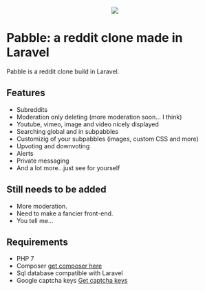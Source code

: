 <p align="center">
<img src="http://i.imgur.com/tHNVDSX.png">
</p>

# Pabble: a reddit clone made in Laravel

Pabble is a reddit clone build in Laravel. <br>

## Features
- Subreddits
- Moderation only deleting (more moderation soon... I think)
- Youtube, vimeo, image and video nicely displayed
- Searching global and in subpabbles
- Customizig of your subpabbles (images, custom CSS and more)
- Upvoting and downvoting
- Alerts
- Private messaging
- And a lot more...just see for yourself

## Still needs to be added
- More moderation.
- Need to make a fancier front-end.
- You tell me...

## Requirements
- PHP 7
- Composer [get composer here](http://getcomposer.org)
- Sql database compatible with Laravel
- Google captcha keys [Get captcha keys](https://www.google.com/recaptcha/intro/invisible.html)
